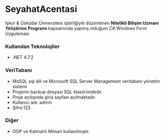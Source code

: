 # SeyahatAcentasi
İşkur & Üsküdar Üniversitesi işbirliğiyle düzenlenen **Nitelikli Bilişim Uzmanı Yetiştirme Programı** kapsamında yapmış olduğum C# Windows Form Uygulaması

### Kullanılan Teknolojiler
* .NET 4.7.2

### VeriTabanı
* MsSQL sql dili ve Microsoft SQL Server Management veritabanı yönetim sistemi
* Projenin backup dosyası SQL klasöründedir.
* Proje açılışında giriş sayfası açılmaktadır.
* Kullanıcı adı: admin
* Şifre:123

### Diğer
* OOP ve Katmanlı Mimari kullanılmıştır.

